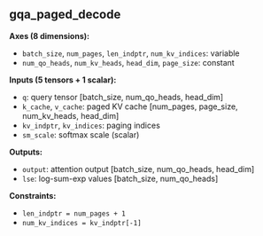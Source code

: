 ## **gqa_paged_decode**

**Axes (8 dimensions):**
- `batch_size`, `num_pages`, `len_indptr`, `num_kv_indices`: variable
- `num_qo_heads`, `num_kv_heads`, `head_dim`, `page_size`: constant

**Inputs (5 tensors + 1 scalar):**
- `q`: query tensor [batch_size, num_qo_heads, head_dim]
- `k_cache`, `v_cache`: paged KV cache [num_pages, page_size, num_kv_heads, head_dim]
- `kv_indptr`, `kv_indices`: paging indices
- `sm_scale`: softmax scale (scalar)

**Outputs:**
- `output`: attention output [batch_size, num_qo_heads, head_dim]
- `lse`: log-sum-exp values [batch_size, num_qo_heads]

**Constraints:**
- `len_indptr = num_pages + 1`
- `num_kv_indices = kv_indptr[-1]`
